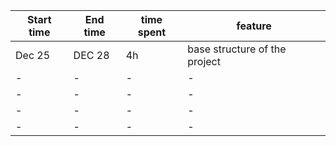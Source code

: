 | Start time  | End time | time spent | feature |
|-----------|-------------|-------------|-------------|
| Dec 25 | DEC 28 | 4h | base structure of the project |
| - | - | - | - |
| - | - | - | - |
| - | - | - | - |
| - | - | -| -
